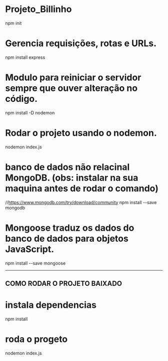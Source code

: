 # Projeto_Billinho

npm init

# Gerencia requisições, rotas e URLs.
npm install express

# Modulo para reiniciar o servidor sempre que ouver alteração no código.
npm install -D nodemon

# Rodar o projeto usando o nodemon.
nodemon index.js


# banco de dados não relacinal MongoDB. (obs: instalar na sua maquina antes de rodar o comando)
//https://www.mongodb.com/try/download/community
npm install --save mongodb

# Mongoose traduz os dados do banco de dados para objetos JavaScript.
npm install --save mongoose

---------------------------------------------
COMO RODAR O PROJETO BAIXADO
---------------------------------------------

# instala dependencias
npm install

# roda o progeto
nodemon index.js



